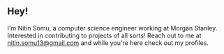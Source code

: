 ## Hey!

I'm Nitin Somu, a computer science engineer working at Morgan Stanley.
Interested in contributing to projects of all sorts!
Reach out to me at nitin.somu13@gmail.com and while you're here check out my profiles.
